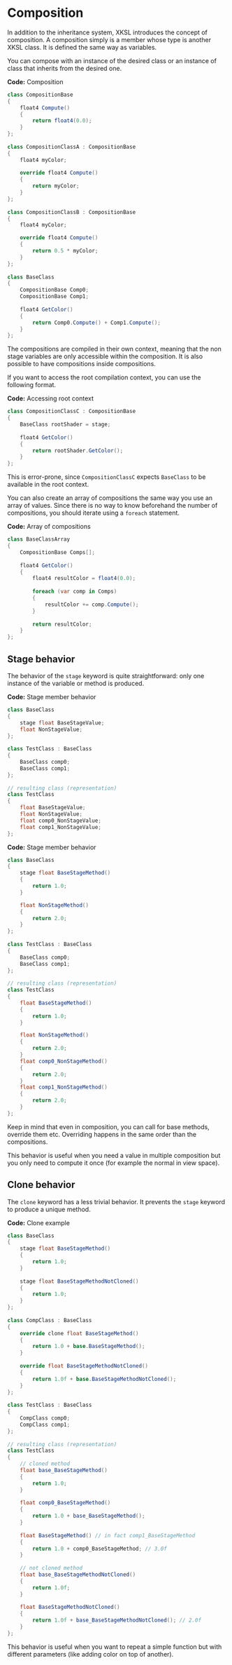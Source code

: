 # Composition

In addition to the inheritance system, XKSL introduces the concept of composition. A composition simply is a member whose type is another XKSL class. It is defined the same way as variables.

You can compose with an instance of the desired class or an instance of class that inherits from the desired one.

**Code:** Composition

```cs
class CompositionBase
{
	float4 Compute()
	{
		return float4(0.0);
	}
};
 
class CompositionClassA : CompositionBase
{
	float4 myColor;
 
	override float4 Compute()
	{
		return myColor;
	}
};
 
class CompositionClassB : CompositionBase
{
	float4 myColor;

	override float4 Compute()
	{
		return 0.5 * myColor;
	}
};
 
class BaseClass
{
	CompositionBase Comp0;
	CompositionBase Comp1;
 
	float4 GetColor()
	{
		return Comp0.Compute() + Comp1.Compute();
	}
};
```

The compositions are compiled in their own context, meaning that the non stage variables are only accessible within the composition. It is also possible to have compositions inside compositions.

If you want to access the root compilation context, you can use the following format.

**Code:** Accessing root context

```cs
class CompositionClassC : CompositionBase
{
	BaseClass rootShader = stage;
 
	float4 GetColor()
	{
		return rootShader.GetColor();
	}
};
```

This is error-prone, since `CompositionClassC` expects `BaseClass` to be available in the root context.

You can also create an array of compositions the same way you use an array of values. Since there is no way to know beforehand the number of compositions, you should iterate using a `foreach` statement.

**Code:** Array of compositions

```cs
class BaseClassArray
{
	CompositionBase Comps[];
	
	float4 GetColor()
	{
		float4 resultColor = float4(0.0);
 
		foreach (var comp in Comps)
		{
			resultColor += comp.Compute();
		}
 
		return resultColor;
	}
};
```

## Stage behavior

The behavior of the `stage` keyword is quite straightforward: only one instance of the variable or method is produced.

**Code:** Stage member behavior

```cs
class BaseClass
{
	stage float BaseStageValue;
	float NonStageValue;
};
 
class TestClass : BaseClass
{
	BaseClass comp0;
	BaseClass comp1;
};
 
// resulting class (representation)
class TestClass
{
	float BaseStageValue;
	float NonStageValue;
	float comp0_NonStageValue;
	float comp1_NonStageValue;
};
```

**Code:** Stage member behavior

```cs
class BaseClass
{
	stage float BaseStageMethod()
	{
		return 1.0;
	}

	float NonStageMethod()
	{
		return 2.0;
	}
};
 
class TestClass : BaseClass
{
	BaseClass comp0;
	BaseClass comp1;
};
 
// resulting class (representation)
class TestClass
{
	float BaseStageMethod()
	{
		return 1.0;
	}

	float NonStageMethod()
	{
		return 2.0;
	}
	float comp0_NonStageMethod()
	{
		return 2.0;
	}
	float comp1_NonStageMethod()
	{
		return 2.0;
	}
};
```

Keep in mind that even in composition, you can call for base methods, override them etc. Overriding happens in the same order than the compositions.

This behavior is useful when you need a value in multiple composition but you only need to compute it once (for example the normal in view space).

## Clone behavior

The `clone` keyword has a less trivial behavior. It prevents the `stage` keyword to produce a unique method.

**Code:** Clone example

```cs
class BaseClass
{
	stage float BaseStageMethod()
	{
		return 1.0;
	}
 
	stage float BaseStageMethodNotCloned()
	{
		return 1.0;
	}
};
 
class CompClass : BaseClass
{
	override clone float BaseStageMethod()
	{
		return 1.0 + base.BaseStageMethod();
	}
 
	override float BaseStageMethodNotCloned()
	{
		return 1.0f + base.BaseStageMethodNotCloned();
	}
};
 
class TestClass : BaseClass
{
	CompClass comp0;
	CompClass comp1;
};
 
// resulting class (representation)
class TestClass
{
	// cloned method
	float base_BaseStageMethod()
	{
		return 1.0;
	}
 
	float comp0_BaseStageMethod()
	{
		return 1.0 + base_BaseStageMethod();
	}
 
	float BaseStageMethod() // in fact comp1_BaseStageMethod
	{
		return 1.0 + comp0_BaseStageMethod; // 3.0f
	}
 
	// not cloned method
	float base_BaseStageMethodNotCloned()
	{
		return 1.0f;
	}
 
	float BaseStageMethodNotCloned()
	{
		return 1.0f + base_BaseStageMethodNotCloned(); // 2.0f
	}
};
```

This behavior is useful when you want to repeat a simple function but with different parameters (like adding color on top of another).

 

